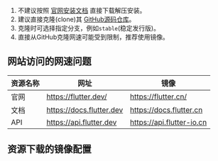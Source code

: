 <Bilibili vid="BV1Gp421R7rw" />

1. 不建议按照 [官网安装文档](https://docs.flutter.dev/get-started/install)
   直接下载解压安装。
2. 建议直接克隆(clone)其 [GitHub源码仓库](https://github.com/flutter/flutter)。
3. 克隆时可选择指定分支，例如`stable`(稳定发行版)。
4. 直接从GitHub克隆网速可能受到限制，推荐使用镜像。

## 网站访问的网速问题

| 资源名称 | 网址                     | 镜像                      |
| -------- | ------------------------ | ------------------------- |
| 官网     | https://flutter.dev/     | https://flutter.cn/       |
| 文档     | https://docs.flutter.dev | https://docs.flutter.cn   |
| API      | https://api.flutter.dev  | https://api.flutter-io.cn |

## 资源下载的镜像配置
